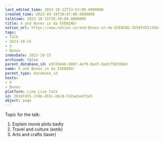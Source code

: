 ```yaml
---
last_edited_time: 2023-10-12T13:53:00.0000000
created_time: 2023-09-18T10:47:00.0000000
talktime: 2023-10-15T20:30:00.0000000
title: π and Bones in da EVENING!
notion_url: https://www.notion.so/and-Bones-in-da-EVENING-2b58f455134b455cb6c0532ae5edf2e5
tags:
- Talk
- 2023-10-15
- π
- Bones
indexDate: 2023-10-15
archived: false
parent_database_id: e9339446-880f-4ef0-8ad7-8ad1f507dded
name: π and Bones in da EVENING!
parent_type: database_id
hosts:
- π
- Bones
platform: Line Live Talk
id: 2b58f455-134b-455c-b6c0-532ae5edf2e5
object: page
---
```


Topic for the talk:
1. Explain movie plots  badly 
2. Travel and culture (eotik)
3. Arts and crafts (laser)

























